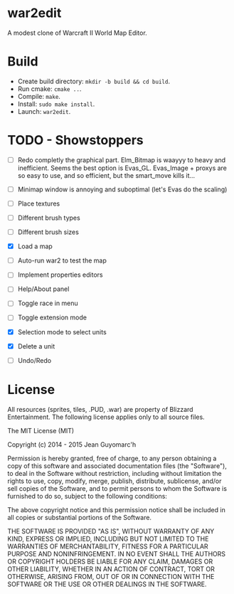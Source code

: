 war2edit
========

A modest clone of Warcraft II World Map Editor.


Build
=====

- Create build directory: `mkdir -b build && cd build`.
- Run cmake: `cmake ..`.
- Compile: `make`.
- Install: `sudo make install`.
- Launch: `war2edit`.


TODO - Showstoppers
===================

- [ ] Redo completly the graphical part. Elm_Bitmap is waayyy to heavy and inefficient.
      Seems the best option is Evas_GL. Evas_Image + proxys are so easy to use,
      and so efficient, but the smart_move kills it...
- [ ] Minimap window is annoying and suboptimal (let's Evas do the scaling)
- [ ] Place textures
- [ ] Different brush types
- [ ] Different brush sizes
- [X] Load a map
- [ ] Auto-run war2 to test the map
- [ ] Implement properties editors
- [ ] Help/About panel
- [ ] Toggle race in menu
- [ ] Toggle extension mode
- [X] Selection mode to select units
- [X] Delete a unit
- [ ] Undo/Redo


License
=======

All resources (sprites, tiles, .PUD, .war) are property of Blizzard Entertainment.
The following license applies only to all source files.


The MIT License (MIT)

Copyright (c) 2014 - 2015 Jean Guyomarc'h

Permission is hereby granted, free of charge, to any person obtaining a copy
of this software and associated documentation files (the "Software"), to deal
in the Software without restriction, including without limitation the rights
to use, copy, modify, merge, publish, distribute, sublicense, and/or sell
copies of the Software, and to permit persons to whom the Software is
furnished to do so, subject to the following conditions:

The above copyright notice and this permission notice shall be included in
all copies or substantial portions of the Software.

THE SOFTWARE IS PROVIDED "AS IS", WITHOUT WARRANTY OF ANY KIND, EXPRESS OR
IMPLIED, INCLUDING BUT NOT LIMITED TO THE WARRANTIES OF MERCHANTABILITY,
FITNESS FOR A PARTICULAR PURPOSE AND NONINFRINGEMENT. IN NO EVENT SHALL THE
AUTHORS OR COPYRIGHT HOLDERS BE LIABLE FOR ANY CLAIM, DAMAGES OR OTHER
LIABILITY, WHETHER IN AN ACTION OF CONTRACT, TORT OR OTHERWISE, ARISING FROM,
OUT OF OR IN CONNECTION WITH THE SOFTWARE OR THE USE OR OTHER DEALINGS IN
THE SOFTWARE.

